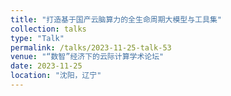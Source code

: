 ```yaml
---
title: "打造基于国产云脑算力的全生命周期大模型与工具集"
collection: talks
type: "Talk"
permalink: /talks/2023-11-25-talk-53
venue: "“数智”经济下的云际计算学术论坛"
date: 2023-11-25
location: "沈阳，辽宁"
---
```

